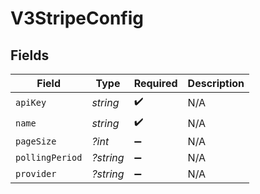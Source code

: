 # V3StripeConfig


## Fields

| Field              | Type               | Required           | Description        |
| ------------------ | ------------------ | ------------------ | ------------------ |
| `apiKey`           | *string*           | :heavy_check_mark: | N/A                |
| `name`             | *string*           | :heavy_check_mark: | N/A                |
| `pageSize`         | *?int*             | :heavy_minus_sign: | N/A                |
| `pollingPeriod`    | *?string*          | :heavy_minus_sign: | N/A                |
| `provider`         | *?string*          | :heavy_minus_sign: | N/A                |